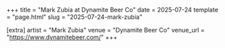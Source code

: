 +++
title = "Mark Zubia at Dynamite Beer Co"
date = 2025-07-24
template = "page.html"
slug = "2025-07-24-mark-zubia"

[extra]
artist = "Mark Zubia"
venue = "Dynamite Beer Co"
venue_url = "https://www.dynamitebeer.com/"
+++
